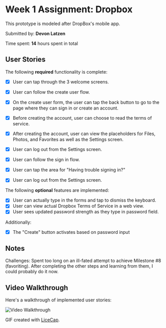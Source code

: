 # Week 1 Assignment: Dropbox

This prototype is modeled after DropBox's mobile app. 

Submitted by: **Devon Latzen**

Time spent: **14** hours spent in total

## User Stories

The following **required** functionality is complete:
* [x] User can tap through the 3 welcome screens.
* [x] User can follow the create user flow.
* [x] On the create user form, the user can tap the back button to go to the page where they can sign in or create an account.
* [x] Before creating the account, user can choose to read the terms of service.
* [x] After creating the account, user can view the placeholders for Files, Photos, and Favorites as well as the Settings screen.
* [x] User can log out from the Settings screen.
* [x] User can follow the sign in flow.
* [x] User can tap the area for "Having trouble signing in?"
* [x] User can log out from the Settings screen.


The following **optional** features are implemented:

* [x] User can actually type in the forms and tap to dismiss the keyboard.
* [x] User can view actual Dropbox Terms of Service in a web view.
* [x] User sees updated password strength as they type in password field.

Additionally:
* [x] The "Create" button activates based on password input

## Notes
Challenges:
Spent too long on an ill-fated attempt to achieve Milestone #8 (favoriting). After completing the other steps and learning from them, I could probably do it now.

## Video Walkthrough 

Here's a walkthrough of implemented user stories:

![Video Walkthrough](latzen_week1_assignment_dropbox.gif)

GIF created with [LiceCap](http://www.cockos.com/licecap/).



